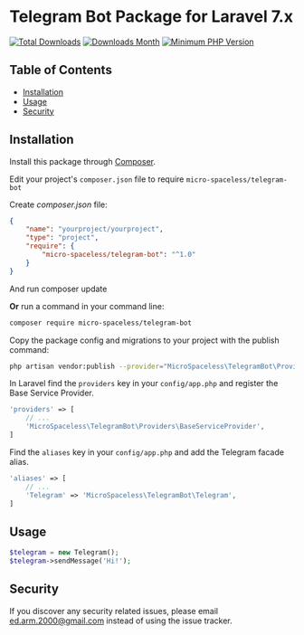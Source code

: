 # Telegram Bot Package for Laravel 7.x

[![Total Downloads](https://img.shields.io/packagist/dt/micro-spaceless/telegram-bot)](https://img.shields.io/packagist/dt/micro-spaceless/telegram-bot)
[![Downloads Month](https://img.shields.io/packagist/dm/micro-spaceless/telegram-bot.svg)](https://img.shields.io/packagist/dm/micro-spaceless/telegram-bot)
[![Minimum PHP Version](http://img.shields.io/badge/php-%3E%3D7.3-8892BF.svg)](https://php.net/)


## Table of Contents
- [Installation](#installation)
- [Usage](#Usage)
- [Security](#security)

## Installation

Install this package through [Composer](https://getcomposer.org/).

Edit your project's `composer.json` file to require `micro-spaceless/telegram-bot`

Create *composer.json* file:
```json
{
    "name": "yourproject/yourproject",
    "type": "project",
    "require": {
        "micro-spaceless/telegram-bot": "^1.0"
    }
}
```
And run composer update

**Or** run a command in your command line:

```bash
composer require micro-spaceless/telegram-bot
```

Copy the package config and migrations to your project with the publish command:

```bash
php artisan vendor:publish --provider="MicroSpaceless\TelegramBot\Providers\BaseServiceProvider"
```

In Laravel find the `providers` key in your `config/app.php` and register the Base Service Provider.

```php
'providers' => [
    // ...
    'MicroSpaceless\TelegramBot\Providers\BaseServiceProvider',
]
```

Find the `aliases` key in your `config/app.php` and add the Telegram facade alias.

```php
'aliases' => [
    // ...
    'Telegram' => 'MicroSpaceless\TelegramBot\Telegram',
]
```

## Usage

```php
$telegram = new Telegram();
$telegram->sendMessage('Hi!');
```

## Security

If you discover any security related issues, please email ed.arm.2000@gmail.com instead of using the issue tracker.
